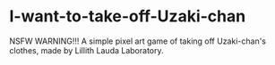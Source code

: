 # I-want-to-take-off-Uzaki-chan
NSFW WARNING!!! A simple pixel art game of taking off Uzaki-chan's clothes, made by Lillith Lauda Laboratory.
